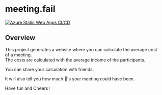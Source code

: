 # meeting.fail
[![Azure Static Web Apps CI/CD](https://github.com/roflrolle/MeetingFail/actions/workflows/azure-static-web-apps-ashy-rock-0c0135803.yml/badge.svg)](https://github.com/roflrolle/MeetingFail/actions/workflows/azure-static-web-apps-ashy-rock-0c0135803.yml)
## Overview

This project generates a website where you can calculate the average cost of a meeting.  
The costs are calculated with the average income of the participants.  

You can share your calculation with friends.  

It will also tell you how much 🍺's your meeting could have been.

Have fun and Cheers !
